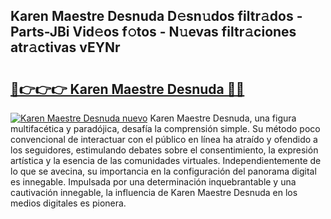 ## Karen Maestre Desnuda D𝚎sn𝚞dos filtr𝚊dos - Parts-JBi Vid𝚎os f𝚘tos - N𝚞evas filtr𝚊ciones atr𝚊ctivas vEYNr

# <h2><a href="http://mb4xfh.tromn.icu/?c=Karen+Maestre+Desnuda">🔗👉👉👉 Karen Maestre Desnuda 🔗🔗</a></h2>

[![Karen Maestre Desnuda nuevo](https://i.imgur.com/pEAQMta.gif)](http://mb4xfh.tromn.icu/?c=Karen+Maestre+Desnuda)
Karen Maestre Desnuda, una figura multifacética y paradójica, desafía la comprensión simple. Su método poco convencional de interactuar con el público en línea ha atraído y ofendido a los seguidores, estimulando debates sobre el consentimiento, la expresión artística y la esencia de las comunidades virtuales. Independientemente de lo que se avecina, su importancia en la configuración del panorama digital es innegable. Impulsada por una determinación inquebrantable y una cautivación innegable, la influencia de Karen Maestre Desnuda en los medios digitales es pionera.
